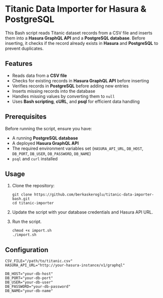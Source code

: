 # Titanic Data Importer for Hasura & PostgreSQL

This Bash script reads Titanic dataset records from a CSV file and inserts them into a **Hasura GraphQL API** and a **PostgreSQL database**. Before inserting, it checks if the record already exists in **Hasura** and **PostgreSQL** to prevent duplicates.

## Features
- Reads data from a **CSV file**
- Checks for existing records in **Hasura GraphQL API** before inserting
- Verifies records in **PostgreSQL** before adding new entries
- Inserts missing records into the database
- Handles missing values by converting them to `null`
- Uses **Bash scripting**, **cURL**, and **psql** for efficient data handling

## Prerequisites
Before running the script, ensure you have:
- A running **PostgreSQL database**
- A deployed **Hasura GraphQL API**
- The required environment variables set (`HASURA_API_URL`, `DB_HOST`, `DB_PORT`, `DB_USER`, `DB_PASSWORD`, `DB_NAME`)
- `psql` and `curl` installed

## Usage
1. Clone the repository:
   ```
   git clone https://github.com/berkaskeroglu/titanic-data-importer-bash.git
   cd titanic-importer
2. Update the script with your database credentials and Hasura API URL.
   
3. Run the script.
   ```
   chmod +x import.sh
   ./import.sh
## Configuration
  ```
  CSV_FILE="/path/to/titanic.csv"
  HASURA_API_URL="http://your-hasura-instance/v1/graphql"
  
  DB_HOST="your-db-host"
  DB_PORT="your-db-port"
  DB_USER="your-db-user"
  DB_PASSWORD="your-db-password"
  DB_NAME="your-db-name"
